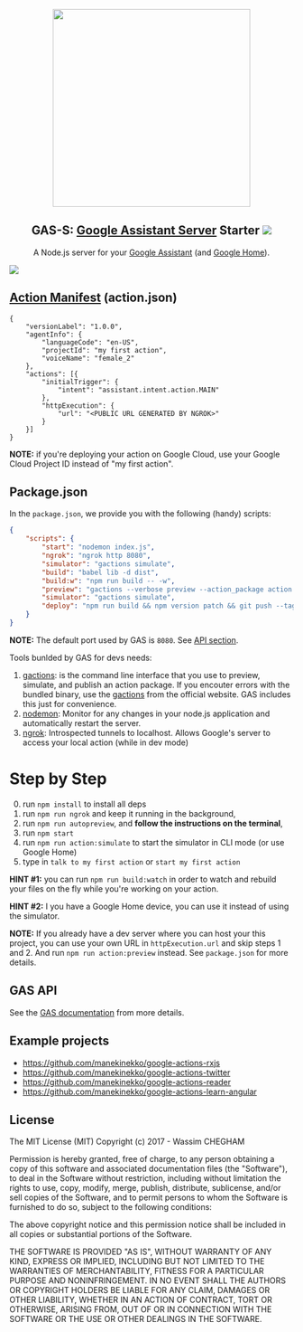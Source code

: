 <p align="center">
  <img src="https://cloud.githubusercontent.com/assets/1699357/21663314/b022ace0-d2df-11e6-8713-9f68b1c3ee3b.png" width="350">
</p>
<h2 align="center">GAS-S: <a href="https://github.com/manekinekko/google-actions-server">Google Assistant Server</a> Starter <img src="https://circleci.com/gh/manekinekko/google-actions-starter.svg?style=svg"></h2>
<p align="center">A Node.js server for your <a href="https://developers.google.com/actions/">Google Assistant</a> (and <a href="https://madeby.google.com/home/">Google Home</a>).</p>

<img src="https://cdn-images-1.medium.com/max/2000/1*51-QcjdjlRiy4_ya2NjA2g.png" align="center"/>


## [Action Manifest](https://developers.google.com/actions/develop/sdk/actions) (action.json)

```
{
    "versionLabel": "1.0.0",
    "agentInfo": {
        "languageCode": "en-US",
        "projectId": "my first action",
        "voiceName": "female_2"
    },
    "actions": [{
        "initialTrigger": {
            "intent": "assistant.intent.action.MAIN"
        },
        "httpExecution": {
            "url": "<PUBLIC URL GENERATED BY NGROK>"
        }
    }]
}
```

**NOTE:** if you're deploying your action on Google Cloud, use your Google Cloud Project ID instead of "my first action".

## Package.json

In the `package.json`, we provide you with the following (handy) scripts: 

```json
{
    "scripts": {
        "start": "nodemon index.js",
        "ngrok": "ngrok http 8080",
        "simulator": "gactions simulate",
        "build": "babel lib -d dist",
        "build:w": "npm run build -- -w",
        "preview": "gactions --verbose preview --action_package action.json --invocation_name 'my first action' --preview_mins 1234",
        "simulator": "gactions simulate",
        "deploy": "npm run build && npm version patch && git push --tags && git push && npm publish"
    }
}
```

**NOTE:** The default port used by GAS is `8080`. See [API section](https://github.com/manekinekko/google-actions-server#actionserverport--8080).

Tools bunlded by GAS for devs needs:

1. [gactions](https://developers.google.com/actions/tools/gactions-cli): is the command line interface that you use to preview, simulate, and publish an action package. If you encouter errors with the bundled binary, use the [gactions](https://developers.google.com/actions/tools/gactions-cli) from the official website. GAS includes this just for convenience. 
2. [nodemon](https://github.com/remy/nodemon): Monitor for any changes in your node.js application and automatically restart the server.
3. [ngrok](https://github.com/inconshreveable/ngrok): Introspected tunnels to localhost. Allows Google's server to access your local action (while in dev mode)

# Step by Step

0. run `npm install` to install all deps
1. run `npm run ngrok` and keep it running in the background,
3. run `npm run autopreview`, and **follow the instructions on the terminal**,
4. run `npm start`
5. run `npm run action:simulate` to start the simulator in CLI mode (or use Google Home)
6. type in `talk to my first action` or `start my first action`

**HINT #1:** you can run `npm run build:watch` in order to watch and rebuild your files on the fly while you're working on your action.

**HINT #2:** I you have a Google Home device, you can use it instead of using the simulator.

**NOTE:** If you already have a dev server where you can host your this project, you can use your own URL in `httpExecution.url` and skip steps 1 and 2. And run `npm run action:preview` instead. See `package.json` for more details.

## GAS API

See the [GAS documentation](https://github.com/manekinekko/google-actions-server) from more details.

## Example projects

- https://github.com/manekinekko/google-actions-rxjs
- https://github.com/manekinekko/google-actions-twitter
- https://github.com/manekinekko/google-actions-reader
- https://github.com/manekinekko/google-actions-learn-angular

## License

The MIT License (MIT)
Copyright (c) 2017 - Wassim CHEGHAM

Permission is hereby granted, free of charge, to any person obtaining a copy of this software and associated documentation files (the "Software"), to deal in the Software without restriction, including without limitation the rights to use, copy, modify, merge, publish, distribute, sublicense, and/or sell copies of the Software, and to permit persons to whom the Software is furnished to do so, subject to the following conditions:

The above copyright notice and this permission notice shall be included in all copies or substantial portions of the Software.

THE SOFTWARE IS PROVIDED "AS IS", WITHOUT WARRANTY OF ANY KIND, EXPRESS OR IMPLIED, INCLUDING BUT NOT LIMITED TO THE WARRANTIES OF MERCHANTABILITY, FITNESS FOR A PARTICULAR PURPOSE AND NONINFRINGEMENT. IN NO EVENT SHALL THE AUTHORS OR COPYRIGHT HOLDERS BE LIABLE FOR ANY CLAIM, DAMAGES OR OTHER LIABILITY, WHETHER IN AN ACTION OF CONTRACT, TORT OR OTHERWISE, ARISING FROM, OUT OF OR IN CONNECTION WITH THE SOFTWARE OR THE USE OR OTHER DEALINGS IN THE SOFTWARE.
